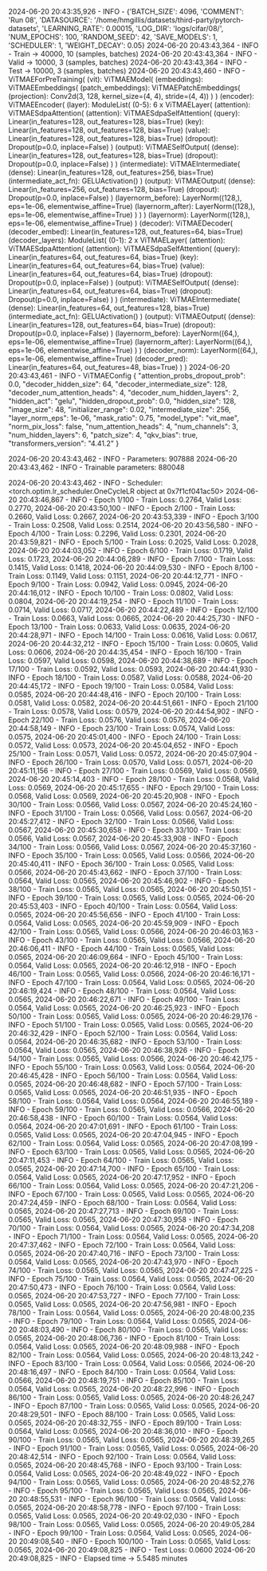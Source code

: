 2024-06-20 20:43:35,926 - INFO - {'BATCH_SIZE': 4096,
 'COMMENT': 'Run 08',
 'DATASOURCE': '/home/hmgillis/datasets/third-party/pytorch-datasets',
 'LEARNING_RATE': 0.00015,
 'LOG_DIR': 'logs/cifar/08/',
 'NUM_EPOCHS': 100,
 'RANDOM_SEED': 42,
 'SAVE_MODELS': 1,
 'SCHEDULER': 1,
 'WEIGHT_DECAY': 0.05}
2024-06-20 20:43:43,364 - INFO - Train -> 40000, 10 (samples, batches)
2024-06-20 20:43:43,364 - INFO - Valid -> 10000, 3 (samples, batches)
2024-06-20 20:43:43,364 - INFO - Test  -> 10000,  3  (samples, batches)
2024-06-20 20:43:43,460 - INFO - ViTMAEForPreTraining(
  (vit): ViTMAEModel(
    (embeddings): ViTMAEEmbeddings(
      (patch_embeddings): ViTMAEPatchEmbeddings(
        (projection): Conv2d(3, 128, kernel_size=(4, 4), stride=(4, 4))
      )
    )
    (encoder): ViTMAEEncoder(
      (layer): ModuleList(
        (0-5): 6 x ViTMAELayer(
          (attention): ViTMAESdpaAttention(
            (attention): ViTMAESdpaSelfAttention(
              (query): Linear(in_features=128, out_features=128, bias=True)
              (key): Linear(in_features=128, out_features=128, bias=True)
              (value): Linear(in_features=128, out_features=128, bias=True)
              (dropout): Dropout(p=0.0, inplace=False)
            )
            (output): ViTMAESelfOutput(
              (dense): Linear(in_features=128, out_features=128, bias=True)
              (dropout): Dropout(p=0.0, inplace=False)
            )
          )
          (intermediate): ViTMAEIntermediate(
            (dense): Linear(in_features=128, out_features=256, bias=True)
            (intermediate_act_fn): GELUActivation()
          )
          (output): ViTMAEOutput(
            (dense): Linear(in_features=256, out_features=128, bias=True)
            (dropout): Dropout(p=0.0, inplace=False)
          )
          (layernorm_before): LayerNorm((128,), eps=1e-06, elementwise_affine=True)
          (layernorm_after): LayerNorm((128,), eps=1e-06, elementwise_affine=True)
        )
      )
    )
    (layernorm): LayerNorm((128,), eps=1e-06, elementwise_affine=True)
  )
  (decoder): ViTMAEDecoder(
    (decoder_embed): Linear(in_features=128, out_features=64, bias=True)
    (decoder_layers): ModuleList(
      (0-1): 2 x ViTMAELayer(
        (attention): ViTMAESdpaAttention(
          (attention): ViTMAESdpaSelfAttention(
            (query): Linear(in_features=64, out_features=64, bias=True)
            (key): Linear(in_features=64, out_features=64, bias=True)
            (value): Linear(in_features=64, out_features=64, bias=True)
            (dropout): Dropout(p=0.0, inplace=False)
          )
          (output): ViTMAESelfOutput(
            (dense): Linear(in_features=64, out_features=64, bias=True)
            (dropout): Dropout(p=0.0, inplace=False)
          )
        )
        (intermediate): ViTMAEIntermediate(
          (dense): Linear(in_features=64, out_features=128, bias=True)
          (intermediate_act_fn): GELUActivation()
        )
        (output): ViTMAEOutput(
          (dense): Linear(in_features=128, out_features=64, bias=True)
          (dropout): Dropout(p=0.0, inplace=False)
        )
        (layernorm_before): LayerNorm((64,), eps=1e-06, elementwise_affine=True)
        (layernorm_after): LayerNorm((64,), eps=1e-06, elementwise_affine=True)
      )
    )
    (decoder_norm): LayerNorm((64,), eps=1e-06, elementwise_affine=True)
    (decoder_pred): Linear(in_features=64, out_features=48, bias=True)
  )
)
2024-06-20 20:43:43,461 - INFO - ViTMAEConfig {
  "attention_probs_dropout_prob": 0.0,
  "decoder_hidden_size": 64,
  "decoder_intermediate_size": 128,
  "decoder_num_attention_heads": 4,
  "decoder_num_hidden_layers": 2,
  "hidden_act": "gelu",
  "hidden_dropout_prob": 0.0,
  "hidden_size": 128,
  "image_size": 48,
  "initializer_range": 0.02,
  "intermediate_size": 256,
  "layer_norm_eps": 1e-06,
  "mask_ratio": 0.75,
  "model_type": "vit_mae",
  "norm_pix_loss": false,
  "num_attention_heads": 4,
  "num_channels": 3,
  "num_hidden_layers": 6,
  "patch_size": 4,
  "qkv_bias": true,
  "transformers_version": "4.41.2"
}

2024-06-20 20:43:43,462 - INFO - Parameters: 907888
2024-06-20 20:43:43,462 - INFO - Trainable parameters: 880048

2024-06-20 20:43:43,462 - INFO - Scheduler: <torch.optim.lr_scheduler.OneCycleLR object at 0x7f1cf041ac50>
2024-06-20 20:43:46,867 - INFO - Epoch 1/100 - Train Loss: 0.2764, Valid Loss: 0.2770, 
2024-06-20 20:43:50,100 - INFO - Epoch 2/100 - Train Loss: 0.2660, Valid Loss: 0.2667, 
2024-06-20 20:43:53,339 - INFO - Epoch 3/100 - Train Loss: 0.2508, Valid Loss: 0.2514, 
2024-06-20 20:43:56,580 - INFO - Epoch 4/100 - Train Loss: 0.2296, Valid Loss: 0.2301, 
2024-06-20 20:43:59,821 - INFO - Epoch 5/100 - Train Loss: 0.2025, Valid Loss: 0.2028, 
2024-06-20 20:44:03,052 - INFO - Epoch 6/100 - Train Loss: 0.1719, Valid Loss: 0.1723, 
2024-06-20 20:44:06,289 - INFO - Epoch 7/100 - Train Loss: 0.1415, Valid Loss: 0.1418, 
2024-06-20 20:44:09,530 - INFO - Epoch 8/100 - Train Loss: 0.1149, Valid Loss: 0.1151, 
2024-06-20 20:44:12,771 - INFO - Epoch 9/100 - Train Loss: 0.0942, Valid Loss: 0.0945, 
2024-06-20 20:44:16,012 - INFO - Epoch 10/100 - Train Loss: 0.0802, Valid Loss: 0.0804, 
2024-06-20 20:44:19,254 - INFO - Epoch 11/100 - Train Loss: 0.0714, Valid Loss: 0.0717, 
2024-06-20 20:44:22,489 - INFO - Epoch 12/100 - Train Loss: 0.0663, Valid Loss: 0.0665, 
2024-06-20 20:44:25,730 - INFO - Epoch 13/100 - Train Loss: 0.0633, Valid Loss: 0.0635, 
2024-06-20 20:44:28,971 - INFO - Epoch 14/100 - Train Loss: 0.0616, Valid Loss: 0.0617, 
2024-06-20 20:44:32,212 - INFO - Epoch 15/100 - Train Loss: 0.0605, Valid Loss: 0.0606, 
2024-06-20 20:44:35,454 - INFO - Epoch 16/100 - Train Loss: 0.0597, Valid Loss: 0.0598, 
2024-06-20 20:44:38,689 - INFO - Epoch 17/100 - Train Loss: 0.0592, Valid Loss: 0.0593, 
2024-06-20 20:44:41,930 - INFO - Epoch 18/100 - Train Loss: 0.0587, Valid Loss: 0.0588, 
2024-06-20 20:44:45,172 - INFO - Epoch 19/100 - Train Loss: 0.0584, Valid Loss: 0.0585, 
2024-06-20 20:44:48,416 - INFO - Epoch 20/100 - Train Loss: 0.0581, Valid Loss: 0.0582, 
2024-06-20 20:44:51,661 - INFO - Epoch 21/100 - Train Loss: 0.0578, Valid Loss: 0.0579, 
2024-06-20 20:44:54,902 - INFO - Epoch 22/100 - Train Loss: 0.0576, Valid Loss: 0.0576, 
2024-06-20 20:44:58,149 - INFO - Epoch 23/100 - Train Loss: 0.0574, Valid Loss: 0.0575, 
2024-06-20 20:45:01,400 - INFO - Epoch 24/100 - Train Loss: 0.0572, Valid Loss: 0.0573, 
2024-06-20 20:45:04,652 - INFO - Epoch 25/100 - Train Loss: 0.0571, Valid Loss: 0.0572, 
2024-06-20 20:45:07,904 - INFO - Epoch 26/100 - Train Loss: 0.0570, Valid Loss: 0.0571, 
2024-06-20 20:45:11,156 - INFO - Epoch 27/100 - Train Loss: 0.0569, Valid Loss: 0.0569, 
2024-06-20 20:45:14,403 - INFO - Epoch 28/100 - Train Loss: 0.0568, Valid Loss: 0.0569, 
2024-06-20 20:45:17,655 - INFO - Epoch 29/100 - Train Loss: 0.0568, Valid Loss: 0.0569, 
2024-06-20 20:45:20,908 - INFO - Epoch 30/100 - Train Loss: 0.0566, Valid Loss: 0.0567, 
2024-06-20 20:45:24,160 - INFO - Epoch 31/100 - Train Loss: 0.0566, Valid Loss: 0.0567, 
2024-06-20 20:45:27,412 - INFO - Epoch 32/100 - Train Loss: 0.0566, Valid Loss: 0.0567, 
2024-06-20 20:45:30,658 - INFO - Epoch 33/100 - Train Loss: 0.0566, Valid Loss: 0.0567, 
2024-06-20 20:45:33,908 - INFO - Epoch 34/100 - Train Loss: 0.0566, Valid Loss: 0.0567, 
2024-06-20 20:45:37,160 - INFO - Epoch 35/100 - Train Loss: 0.0565, Valid Loss: 0.0566, 
2024-06-20 20:45:40,411 - INFO - Epoch 36/100 - Train Loss: 0.0565, Valid Loss: 0.0566, 
2024-06-20 20:45:43,662 - INFO - Epoch 37/100 - Train Loss: 0.0564, Valid Loss: 0.0565, 
2024-06-20 20:45:46,902 - INFO - Epoch 38/100 - Train Loss: 0.0565, Valid Loss: 0.0565, 
2024-06-20 20:45:50,151 - INFO - Epoch 39/100 - Train Loss: 0.0565, Valid Loss: 0.0565, 
2024-06-20 20:45:53,403 - INFO - Epoch 40/100 - Train Loss: 0.0564, Valid Loss: 0.0565, 
2024-06-20 20:45:56,656 - INFO - Epoch 41/100 - Train Loss: 0.0564, Valid Loss: 0.0565, 
2024-06-20 20:45:59,909 - INFO - Epoch 42/100 - Train Loss: 0.0565, Valid Loss: 0.0566, 
2024-06-20 20:46:03,163 - INFO - Epoch 43/100 - Train Loss: 0.0565, Valid Loss: 0.0566, 
2024-06-20 20:46:06,411 - INFO - Epoch 44/100 - Train Loss: 0.0565, Valid Loss: 0.0565, 
2024-06-20 20:46:09,664 - INFO - Epoch 45/100 - Train Loss: 0.0564, Valid Loss: 0.0565, 
2024-06-20 20:46:12,918 - INFO - Epoch 46/100 - Train Loss: 0.0565, Valid Loss: 0.0566, 
2024-06-20 20:46:16,171 - INFO - Epoch 47/100 - Train Loss: 0.0564, Valid Loss: 0.0565, 
2024-06-20 20:46:19,424 - INFO - Epoch 48/100 - Train Loss: 0.0564, Valid Loss: 0.0565, 
2024-06-20 20:46:22,671 - INFO - Epoch 49/100 - Train Loss: 0.0564, Valid Loss: 0.0565, 
2024-06-20 20:46:25,923 - INFO - Epoch 50/100 - Train Loss: 0.0565, Valid Loss: 0.0565, 
2024-06-20 20:46:29,176 - INFO - Epoch 51/100 - Train Loss: 0.0565, Valid Loss: 0.0565, 
2024-06-20 20:46:32,429 - INFO - Epoch 52/100 - Train Loss: 0.0564, Valid Loss: 0.0564, 
2024-06-20 20:46:35,682 - INFO - Epoch 53/100 - Train Loss: 0.0564, Valid Loss: 0.0565, 
2024-06-20 20:46:38,926 - INFO - Epoch 54/100 - Train Loss: 0.0565, Valid Loss: 0.0566, 
2024-06-20 20:46:42,175 - INFO - Epoch 55/100 - Train Loss: 0.0563, Valid Loss: 0.0564, 
2024-06-20 20:46:45,428 - INFO - Epoch 56/100 - Train Loss: 0.0564, Valid Loss: 0.0565, 
2024-06-20 20:46:48,682 - INFO - Epoch 57/100 - Train Loss: 0.0565, Valid Loss: 0.0565, 
2024-06-20 20:46:51,935 - INFO - Epoch 58/100 - Train Loss: 0.0564, Valid Loss: 0.0564, 
2024-06-20 20:46:55,189 - INFO - Epoch 59/100 - Train Loss: 0.0565, Valid Loss: 0.0566, 
2024-06-20 20:46:58,438 - INFO - Epoch 60/100 - Train Loss: 0.0564, Valid Loss: 0.0564, 
2024-06-20 20:47:01,691 - INFO - Epoch 61/100 - Train Loss: 0.0565, Valid Loss: 0.0565, 
2024-06-20 20:47:04,945 - INFO - Epoch 62/100 - Train Loss: 0.0564, Valid Loss: 0.0565, 
2024-06-20 20:47:08,199 - INFO - Epoch 63/100 - Train Loss: 0.0565, Valid Loss: 0.0565, 
2024-06-20 20:47:11,453 - INFO - Epoch 64/100 - Train Loss: 0.0565, Valid Loss: 0.0565, 
2024-06-20 20:47:14,700 - INFO - Epoch 65/100 - Train Loss: 0.0564, Valid Loss: 0.0565, 
2024-06-20 20:47:17,952 - INFO - Epoch 66/100 - Train Loss: 0.0564, Valid Loss: 0.0565, 
2024-06-20 20:47:21,206 - INFO - Epoch 67/100 - Train Loss: 0.0565, Valid Loss: 0.0565, 
2024-06-20 20:47:24,459 - INFO - Epoch 68/100 - Train Loss: 0.0564, Valid Loss: 0.0565, 
2024-06-20 20:47:27,713 - INFO - Epoch 69/100 - Train Loss: 0.0565, Valid Loss: 0.0565, 
2024-06-20 20:47:30,958 - INFO - Epoch 70/100 - Train Loss: 0.0564, Valid Loss: 0.0565, 
2024-06-20 20:47:34,208 - INFO - Epoch 71/100 - Train Loss: 0.0564, Valid Loss: 0.0565, 
2024-06-20 20:47:37,462 - INFO - Epoch 72/100 - Train Loss: 0.0564, Valid Loss: 0.0565, 
2024-06-20 20:47:40,716 - INFO - Epoch 73/100 - Train Loss: 0.0564, Valid Loss: 0.0565, 
2024-06-20 20:47:43,970 - INFO - Epoch 74/100 - Train Loss: 0.0565, Valid Loss: 0.0565, 
2024-06-20 20:47:47,225 - INFO - Epoch 75/100 - Train Loss: 0.0564, Valid Loss: 0.0565, 
2024-06-20 20:47:50,473 - INFO - Epoch 76/100 - Train Loss: 0.0564, Valid Loss: 0.0565, 
2024-06-20 20:47:53,727 - INFO - Epoch 77/100 - Train Loss: 0.0565, Valid Loss: 0.0565, 
2024-06-20 20:47:56,981 - INFO - Epoch 78/100 - Train Loss: 0.0564, Valid Loss: 0.0565, 
2024-06-20 20:48:00,235 - INFO - Epoch 79/100 - Train Loss: 0.0564, Valid Loss: 0.0565, 
2024-06-20 20:48:03,490 - INFO - Epoch 80/100 - Train Loss: 0.0565, Valid Loss: 0.0565, 
2024-06-20 20:48:06,736 - INFO - Epoch 81/100 - Train Loss: 0.0564, Valid Loss: 0.0565, 
2024-06-20 20:48:09,988 - INFO - Epoch 82/100 - Train Loss: 0.0564, Valid Loss: 0.0565, 
2024-06-20 20:48:13,242 - INFO - Epoch 83/100 - Train Loss: 0.0564, Valid Loss: 0.0566, 
2024-06-20 20:48:16,497 - INFO - Epoch 84/100 - Train Loss: 0.0564, Valid Loss: 0.0566, 
2024-06-20 20:48:19,751 - INFO - Epoch 85/100 - Train Loss: 0.0564, Valid Loss: 0.0565, 
2024-06-20 20:48:22,996 - INFO - Epoch 86/100 - Train Loss: 0.0565, Valid Loss: 0.0565, 
2024-06-20 20:48:26,247 - INFO - Epoch 87/100 - Train Loss: 0.0565, Valid Loss: 0.0565, 
2024-06-20 20:48:29,501 - INFO - Epoch 88/100 - Train Loss: 0.0565, Valid Loss: 0.0565, 
2024-06-20 20:48:32,755 - INFO - Epoch 89/100 - Train Loss: 0.0564, Valid Loss: 0.0565, 
2024-06-20 20:48:36,010 - INFO - Epoch 90/100 - Train Loss: 0.0565, Valid Loss: 0.0565, 
2024-06-20 20:48:39,265 - INFO - Epoch 91/100 - Train Loss: 0.0565, Valid Loss: 0.0565, 
2024-06-20 20:48:42,514 - INFO - Epoch 92/100 - Train Loss: 0.0564, Valid Loss: 0.0565, 
2024-06-20 20:48:45,768 - INFO - Epoch 93/100 - Train Loss: 0.0564, Valid Loss: 0.0565, 
2024-06-20 20:48:49,022 - INFO - Epoch 94/100 - Train Loss: 0.0565, Valid Loss: 0.0565, 
2024-06-20 20:48:52,276 - INFO - Epoch 95/100 - Train Loss: 0.0565, Valid Loss: 0.0565, 
2024-06-20 20:48:55,531 - INFO - Epoch 96/100 - Train Loss: 0.0564, Valid Loss: 0.0565, 
2024-06-20 20:48:58,778 - INFO - Epoch 97/100 - Train Loss: 0.0565, Valid Loss: 0.0565, 
2024-06-20 20:49:02,030 - INFO - Epoch 98/100 - Train Loss: 0.0565, Valid Loss: 0.0565, 
2024-06-20 20:49:05,284 - INFO - Epoch 99/100 - Train Loss: 0.0564, Valid Loss: 0.0565, 
2024-06-20 20:49:08,540 - INFO - Epoch 100/100 - Train Loss: 0.0565, Valid Loss: 0.0565, 
2024-06-20 20:49:08,825 - INFO - Test Loss: 0.0600
2024-06-20 20:49:08,825 - INFO - Elapsed time -> 5.5485 minutes

